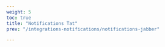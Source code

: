 ```yaml
---
weight: 5
toc: true
title: "Notifications Tat"
prev: "/integrations-notifications/notifications-jabber"

---
```

